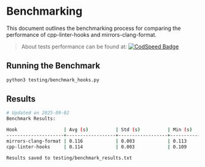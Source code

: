 # Benchmarking

This document outlines the benchmarking process for comparing the performance of cpp-linter-hooks and mirrors-clang-format.

> About tests performance can be found at: [![CodSpeed Badge](https://img.shields.io/endpoint?url=https://codspeed.io/badge.json)](https://codspeed.io/cpp-linter/cpp-linter-hooks)

## Running the Benchmark

```bash
python3 testing/benchmark_hooks.py
```

## Results

```bash
# Updated on 2025-09-02
Benchmark Results:

Hook                 | Avg (s)          | Std (s)          | Min (s)          | Max (s)          | Runs
---------------------+------------------+------------------+------------------+------------------+-----------------
mirrors-clang-format | 0.116            | 0.003            | 0.113            | 0.118            | 5
cpp-linter-hooks     | 0.114            | 0.003            | 0.109            | 0.117            | 5

Results saved to testing/benchmark_results.txt
```
